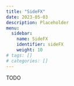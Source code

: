 ```yaml
---
title: "SideFX"
date: 2023-05-03
description: Placeholder
menu:
  sidebar:
    name: SideFX
    identifier: sideFX
    weight: 10
# tags: []
# categories: []
---
```


TODO